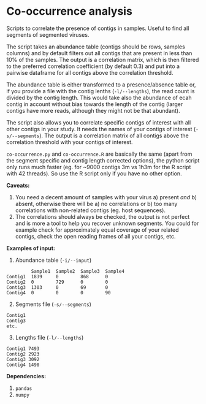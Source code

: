 # Co-occurrence analysis
Scripts to correlate the presence of contigs in samples. Useful to find all segments of segmented viruses.

The script takes an abundance table (contigs should be rows, samples columns) and by default filters out all contigs that are present in less than 10% of the samples. The output is a correlation matrix,  which is then filtered to the preferred correlation coefficient (by default 0.3) and put into a pairwise dataframe for all contigs above the correlation threshold.

The abundance table is either transformed to a presence/absence table or, if you provide a file with the contig lenths (`-l/--lengths`), the read count is divided by the contig length. This would take also the abundance of ecah contig in account without bias towards the length of the contig (larger contigs have more reads, although they might not be that abundant).

The script also allows you to correlate specific contigs of interest with all other contigs in your study. It needs the names of your contigs of interest (`-s/--segments`). The output is a correlation matrix of all contigs above the correlation threshold with your contigs of interest.

`co-occurrence.py` and `co-occurrence.R` are basically the same (apart from the segment specific and contig length corrected options), the python script only runs much faster (eg. for ~9000 contigs 3m vs 1h3m for the R script with 42 threads). So use the R script only if you have no other option.

**Caveats:**
1. You need a decent amount of samples with your virus a) present *and* b) absent, otherwise there will be a) no correlations or b) too many correlations with non-related contigs (eg. host sequences).
2. The correlations should always be checked, the output is not perfect and is more a tool to help you recover unknown segments. You could for example check for approximately equal coverage of your related contigs, check the open reading frames of all your contigs, etc.

**Examples of input:**
1. Abundance table (`-i/--input`)
```
         Sample1  Sample2  Sample3  Sample4
Contig1  1839     0        868      0
Contig2  0        729      0        0
Contig3  1303     0        69       0
Contig4  0        0        0        90
```

2. Segments file (`-s/--segments`)
```
Contig1 
Contig3
etc.
```

3. Lengths file (`-l/--lengths`)
```
Contig1 7493
Contig2 2923
Contig3 3092
Contig4 1490
```

**Dependencies:**
1. `pandas`
2. `numpy`
